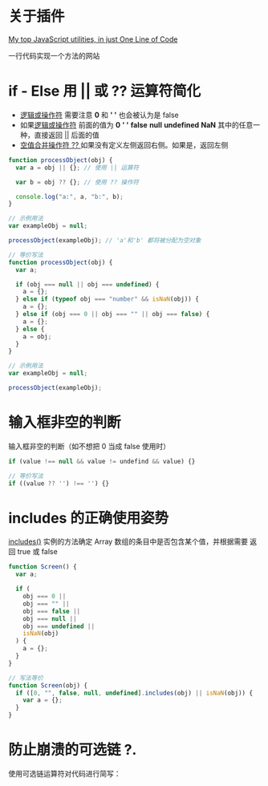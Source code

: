 # 关于插件

 [My top JavaScript utilities, in just One Line of Code](https://phuoc.ng/collection/1-loc/)

一行代码实现一个方法的网站

# if - Else 用 || 或 ?? 运算符简化

* [逻辑或操作符](https://github.com/htllog/StudyNotes/blob/main/JavaScript/%E9%80%BB%E8%BE%91%E6%88%96.md) 需要注意 **0** 和 **' '** 也会被认为是 false
* 如果[逻辑或操作符](https://github.com/htllog/StudyNotes/blob/main/JavaScript/%E9%80%BB%E8%BE%91%E6%88%96.md) 前面的值为 **0** **' '** **false** **null** **undefined** **NaN** 其中的任意一种，直接返回 [||](https://github.com/htllog/StudyNotes/blob/main/JavaScript/%E9%80%BB%E8%BE%91%E6%88%96.md) 后面的值
* [空值合并操作符 ?? ](https://github.com/htllog/StudyNotes/blob/main/JavaScript/%E7%A9%BA%E5%80%BC%E5%90%88%E5%B9%B6%E8%BF%90%E7%AE%97%E7%AC%A6.md) 如果没有定义左侧返回右侧。如果是，返回左侧



```js
function processObject(obj) {
  var a = obj || {}; // 使用 || 运算符

  var b = obj ?? {}; // 使用 ?? 操作符

  console.log("a:", a, "b:", b);
}

// 示例用法
var exampleObj = null;

processObject(exampleObj); // 'a'和'b' 都将被分配为空对象

// 等价写法
function processObject(obj) {
  var a;

  if (obj === null || obj === undefined) {
    a = {};
  } else if (typeof obj === "number" && isNaN(obj)) {
    a = {};
  } else if (obj === 0 || obj === "" || obj === false) {
    a = {};
  } else {
    a = obj;
  }
}

// 示例用法
var exampleObj = null;

processObject(exampleObj);
```

# 输入框非空的判断

输入框非空的判断（如不想把 0 当成 false 使用时）

```js
if (value !== null && value != undefind && value) {}

// 等价写法
if ((value ?? '') !== '') {}
```

# includes 的正确使用姿势

[includes()](https://developer.mozilla.org/en-US/docs/Web/JavaScript/Reference/Global_Objects/Array/includes) 实例的方法确定 Array 数组的条目中是否包含某个值，并根据需要 返回 true 或 false

```js
function Screen() {
  var a;

  if (
    obj === 0 ||
    obj === "" ||
    obj === false ||
    obj === null ||
    obj === undefined ||
    isNaN(obj)
  ) {
    a = {};
  }
}

// 写法等价
function Screen(obj) {
  if ([0, "", false, null, undefined].includes(obj) || isNaN(obj)) {
    var a = {};
  }
}
```

# 防止崩溃的可选链 ?.

使用可选链运算符对代码进行简写：

```
```

